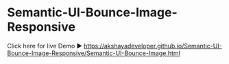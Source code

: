 # Semantic-UI-Bounce-Image-Responsive
Click here for live Demo ▶️
https://akshayadeveloper.github.io/Semantic-UI-Bounce-Image-Responsive/Semantic-UI-Bounce-Image.html

